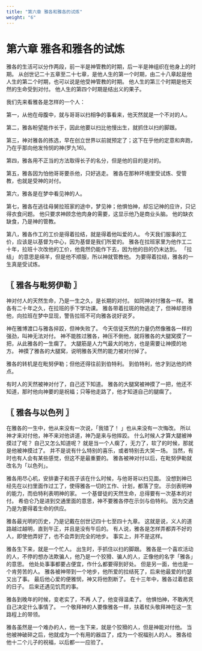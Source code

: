```yaml
---
title: "第六章 雅各和雅各的试炼"
weight: "6"
---
```


# 第六章 雅各和雅各的试炼


雅各的生活可以分作两段，前一半是神管教的时期，后一半是神组织在他身上的时期。
从创世记二十五章至二十七章，是他人生的第一个时期，由二十八章起是他人生的第二个时期，也可以说是他受神管教的时期。
他人生的第三个时期是他天然的生命受到对付。
他人生的第四个时期是结出义的果子。

我们先来看雅各是怎样的一个人：

第一，从他在母腹中，就与哥哥以扫相争的事看来，他天然就是一个不对的人。

第二，雅各盼望能作长于，因此他要以扫比他慢出生，就抓住以扫的脚跟。

第三，神对雅各的拣选，早在创立世界以前就预定了；这下在乎他的定意和奔跑，乃在乎那向他发怜悯的神(罗九16)。

第四，雅各用不正当的方法取得长子的名分，但是他的目的是对的。

第五，雅各因为怕他哥哥要杀他，只好逃走。
雅各在那种环境里受试炼、受管教，也就是受神的对付。

第六，雅各是在梦中看见神的人。

第七，雅各在逃往母舅拉班家的途中，梦见神；他惧怕神，却忘记神的应许，只记得衣食问题。
他只要求神顾念他肉身的需要，这显示他乃是商业头脑。
他的缺衣缺食，乃是神的管教。

第八，雅各作工的工价是得着拉结，就是得着他叫爱的人。
今天我们服事的工价，应该是以基督为中心，因为基督是我们所爱的。
雅各在拉班家里为他作工二十年，拉班十次改他的工价，他竟然仍能作下去，因为他的目的仍末达到。
「拉结」
的意思是绵羊，但是他不顺服，所以神就管教他。
为要得着拉结，雅各的一生真是受试炼。

## 〖 雅各与毗努伊勒 〗

神对付人的天然生命，乃是一生之久，是长期的对付。
如同神对付雅各一样。
雅各有二十年之久，在拉班的手下学功课。
雅各带着拉斑的物逃走了，但神却恩待他，向拉班在梦中显现，警告拉班不可向雅各说好说歹。

神在雅博渡口与雅各捽跤，但神失败了。
今天信徒天然的力量仍然像雅各一样的强劲，叫神无法对付。
神不能胜过雅各，神压不倒他，就将雅各的大腿窝摸了一把，从此雅各的一生瘸了。
大腿筋是人力气最大的地方，也是需要让神摸的地方。
神摸了雅各的大腿窝，说明雅各天然的能力被对付掉了。

雅各的转机是在毗努伊勒；但他还得往前到伯特利。
到伯特利，他才到达他的终点。

有时人的天然被神对付了，自己还下知道。
雅各的大腿窝被神摸了一把，他还不知道，那时他向神要的是祝福；只等他走路了，他才知道自己的腿瘸了。

## 〖 雅各与以色列 〗

在雅各的一生中，他从来没有一次说，「我错了！
」也从来没有一次悔改。
所以神才来对付他，神不来对他讲道，神乃是来与他摔跤。
什么时候人才算大腿被神摸过了呢？
自己又怎么知道呢？
就是当一个人瘸了，无力了，软了的时候，那就是他被神摸过了。
并不是说有什么特别的喜乐，或者特别去大哭一场。
当然，有时也有人会有某些感觉，但这不是最重要的。
雅各被神对付以后，在毗努伊勒就改名为「以色列」。

雅各用尽心机，安排妻子和孩子该在什么时候，与他哥哥以扫见面。
没想到神已经先在以扫里面作过工了，使得雅各一切的工作、计划，都落了空。
示剑表明神的能力，而伯特利表明神的家。
一个基督徒的天然生命，总得要有一次基本的对付。
希伯仑乃是进到交通里面的意思，神不要雅各停在示剑与伯特利。
因为交通乃是为要得着生命的供应。

雅各最光明的历史，乃是记戴在创世记四十七至四十九章。
这就是说，义人的道路越过越明，直到午正，并且是没有午后的。
有人说，雅各是怎样弄都弄不好的人，即使他弄好了，也不会弄到完全的地步。
事实上，并不是这样。

雅各生下来，就是一个忙人。
出生时，手抓住以扫的脚跟。
雅各是一个喜欢活动的人，不停的想办法欺骗人，他乃是一个狡猾、骗人的人，正像他的名字「雅各」的意思。
他处处事事都要占便宜，作什么都要得到好处。
但是另一面，他也是一个肯劳苦的人。
雅各被神带到一个地步，他所爱的拉结死了，后来他最爱的约瑟又出了事。
最后他心爱的便雅悯，神又将他割断了。
在十三年中，雅各过着悲哀的日子。
后来还遇见饥荒的事。

雅各到晚年的时候，变老实了，不再 人了，他变得温柔了。
他惧怕神，不敢再凭自己决定什么事情了。
一个敬拜神的人要像雅各一样，扶着杖头敬拜神在这一生路程上的带领。

雅各虽然是一个难办的人，他一生下来，就是个狡猾的人，但是神能对付他。
当他被神破碎之后，他就成为一个有用的器皿了，成为一个祝福别人的人。
雅各给他十二个儿子的祝福，以后都一一应验了。
